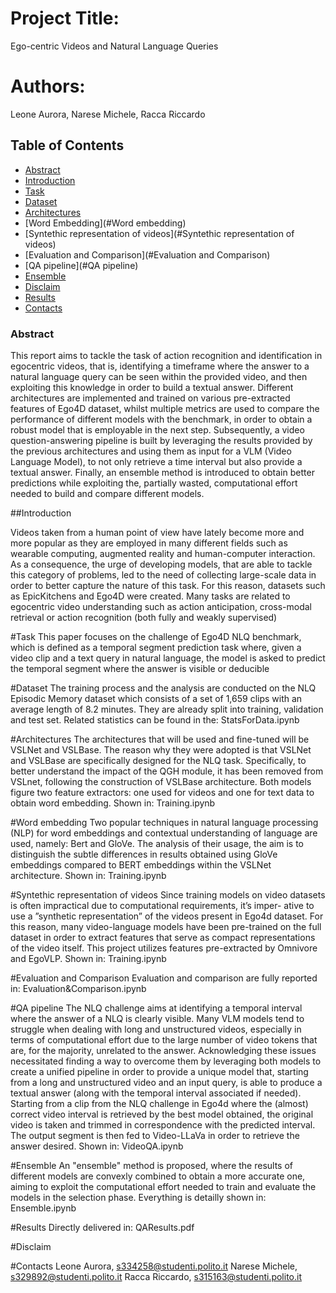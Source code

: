 # Project Title:
Ego-centric Videos and Natural Language Queries

# Authors:
Leone Aurora,
Narese Michele,
Racca Riccardo


## Table of Contents
- [Abstract](#Abstract)
- [Introduction](#Introduction) 
- [Task](#Prerequisites) 
- [Dataset](#Dataset) 
- [Architectures](#Architectures) 
- [Word Embedding](#Word embedding)
- [Syntethic representation of videos](#Syntethic representation of videos)
- [Evaluation and Comparison](#Evaluation and Comparison)
- [QA pipeline](#QA pipeline)
- [Ensemble](#Ensemble)
- [Disclaim](#Disclaim)
- [Results](#results) 
- [Contacts](#Contacts)

### Abstract
This report aims to tackle the task of action recognition and identification in egocentric videos, that is, identifying a timeframe where the answer to a natural language query can be seen within the provided video, and then exploiting this knowledge in order to build a textual answer. Different architectures are implemented and trained on various pre-extracted features of Ego4D dataset, whilst multiple metrics are used to compare the performance of different models with the benchmark, in order to obtain a robust model that is employable in the next step. Subsequently, a video question-answering pipeline is built by leveraging the results provided by the previous architectures and using them as input for a VLM (Video Language Model), to not only retrieve a time interval but also provide a textual answer. Finally, an ensemble method is introduced to obtain better predictions while exploiting the, partially wasted, computational effort needed to build and compare different models.

##Introduction

Videos taken from a human point of view have lately become more and more popular as they are employed in many different fields such as wearable computing, augmented reality and human-computer interaction. As a consequence, the urge of developing models, that are able to tackle this category of problems, led to the need of collecting large-scale data in order to better capture the nature of this task. For this reason, datasets such as EpicKitchens and Ego4D were created. Many tasks are related to egocentric video understanding such as action anticipation, cross-modal retrieval or action recognition (both fully and weakly supervised)

#Task
This paper focuses on the challenge of Ego4D NLQ benchmark, which is defined as a temporal segment prediction task where, given a video clip and a text query in natural language, the model is asked to predict the temporal segment where the answer is visible or deducible

#Dataset
The training process and the analysis are conducted on the NLQ Episodic Memory dataset which consists of a set of 1,659 clips with an average length of 8.2 minutes. They are already split into training, validation and test set.
Related statistics can be found in the: StatsForData.ipynb

#Architectures
The architectures that will be used and fine-tuned will be VSLNet and VSLBase. The reason why they were adopted is that VSLNet and VSLBase are specifically designed for the NLQ task. Specifically, to better understand the impact of the QGH module, it has been removed from VSLnet, following the construction of VSLBase architecture. Both models figure two feature extractors: one used for videos and one for text data to obtain word embedding. Shown in: Training.ipynb

#Word embedding
Two popular techniques in natural language processing (NLP) for word embeddings and contextual understanding of language are used, namely: Bert and GloVe. The analysis of their usage, the aim is to distinguish the subtle differences in results obtained using GloVe embeddings compared to BERT embeddings within the VSLNet architecture. Shown in: Training.ipynb

#Syntethic representation of videos
Since training models on video datasets is often impractical due to computational requirements, it’s imper- ative to use a ”synthetic representation” of the videos present in Ego4d dataset. For this reason, many video-language models have been pre-trained on the full dataset in order to extract features that serve as compact representations of the video itself.
This project utilizes features pre-extracted by Omnivore and EgoVLP. Shown in: Training.ipynb

#Evaluation and Comparison
Evaluation and comparison are fully reported in: Evaluation&Comparison.ipynb

#QA pipeline
The NLQ challenge aims at identifying a temporal interval where the answer of a NLQ is clearly visible. Many VLM models tend to struggle when dealing with long and unstructured videos, especially in terms of computational effort due to the large number of video tokens that are, for the majority, unrelated to the answer. Acknowledging these issues necessitated finding a way to overcome them by leveraging both models to create a unified pipeline in order to provide a unique model that, starting from a long and unstructured video and an input query, is able to produce a textual answer (along with the temporal interval associated if needed). Starting from a clip from the NLQ challenge in Ego4d where the (almost) correct video interval is retrieved by the best model obtained, the original video is taken and trimmed in correspondence with the predicted interval. The output segment is then fed to Video-LLaVa in order to retrieve the answer desired. Shown in: VideoQA.ipynb

#Ensemble
An "ensemble" method is proposed, where the results of different models are convexly combined to obtain a more accurate one, aiming to exploit the computational effort needed to train and evaluate the models in the selection phase. Everything is detailly shown in: Ensemble.ipynb

#Results
Directly delivered in: QAResults.pdf

#Disclaim



#Contacts
Leone Aurora, s334258@studenti.polito.it
Narese Michele, s329892@studenti.polito.it
Racca Riccardo, s315163@studenti.polito.it

